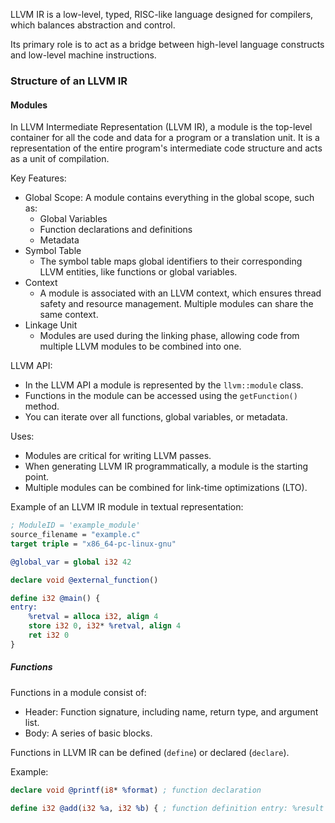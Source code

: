 LLVM IR is a low-level, typed, RISC-like language designed for compilers, which balances abstraction and control. 

Its primary role is to act as a bridge between high-level language constructs and low-level machine instructions.

### Structure of an LLVM IR

#### Modules
In LLVM Intermediate Representation (LLVM IR), a module is the top-level container for all the code and data for a program or a translation unit. It is a representation of the entire program's intermediate code structure and acts as a unit of compilation.

Key Features:
- Global Scope: A module contains everything in the global scope, such as:
	- Global Variables
	- Function declarations and definitions
	- Metadata
- Symbol Table
	- The symbol table maps global identifiers to their corresponding LLVM entities, like functions or global variables.
- Context
	-  A module is associated with an LLVM context, which ensures thread safety and resource management. Multiple modules can share the same context.
- Linkage Unit
	-  Modules are used during the linking phase, allowing code from multiple LLVM modules to be combined into one.

LLVM API:
- In the LLVM API a module is represented by the `llvm::module` class.
- Functions in the module can be accessed using the `getFunction()` method.
- You can iterate over all functions, global variables, or metadata.

Uses:
- Modules are critical for writing LLVM passes.
- When generating LLVM IR programmatically, a module is the starting point.
- Multiple modules can be combined for link-time optimizations (LTO).

Example of an LLVM IR module in textual representation:
```llvm
; ModuleID = 'example_module' 
source_filename = "example.c" 
target triple = "x86_64-pc-linux-gnu" 

@global_var = global i32 42 

declare void @external_function()

define i32 @main() { 
entry: 
	%retval = alloca i32, align 4 
	store i32 0, i32* %retval, align 4 
	ret i32 0 
}
```

##### Functions
Functions in a module consist of:
- Header: Function signature, including name, return type, and argument list.
- Body: A series of basic blocks.

Functions in LLVM IR can be defined (`define`) or declared (`declare`).

Example:
```llvm
declare void @printf(i8* %format) ; function declaration 

define i32 @add(i32 %a, i32 %b) { ; function definition entry: %result = add i32 %a, %b ret i32 %result }
```



####

